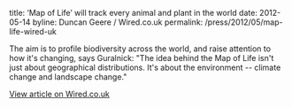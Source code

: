 title: ‘Map of Life’ will track every animal and plant in the world
date: 2012-05-14
byline: Duncan Geere / Wired.co.uk
permalink: /press/2012/05/map-life-wired-uk


The aim is to profile biodiversity across the world, and raise attention to how it's changing, says Guralnick: "The idea behind the Map of Life isn't just about geographical distributions. It's about the environment -- climate change and landscape change."

[View article on Wired.co.uk](http://www.wired.co.uk/news/archive/2012-05/14/map-of-life)

